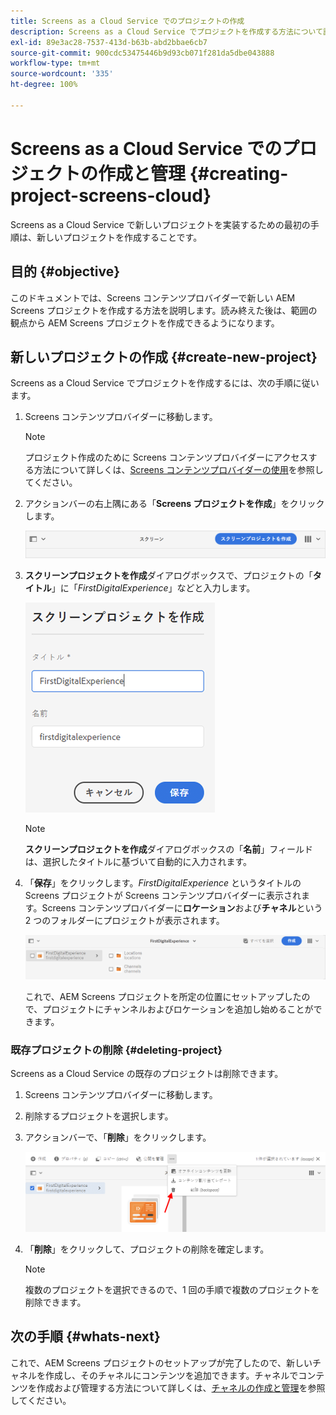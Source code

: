 ```yaml
---
title: Screens as a Cloud Service でのプロジェクトの作成
description: Screens as a Cloud Service でプロジェクトを作成する方法について説明します。
exl-id: 89e3ac28-7537-413d-b63b-abd2bbae6cb7
source-git-commit: 900cdc53475446b9d93cb071f281da5dbe043888
workflow-type: tm+mt
source-wordcount: '335'
ht-degree: 100%

---
```


# Screens as a Cloud Service でのプロジェクトの作成と管理 {#creating-project-screens-cloud}

Screens as a Cloud Service で新しいプロジェクトを実装するための最初の手順は、新しいプロジェクトを作成することです。

## 目的 {#objective}

このドキュメントでは、Screens コンテンツプロバイダーで新しい AEM Screens プロジェクトを作成する方法を説明します。読み終えた後は、範囲の観点から AEM Screens プロジェクトを作成できるようになります。

## 新しいプロジェクトの作成 {#create-new-project}

Screens as a Cloud Service でプロジェクトを作成するには、次の手順に従います。

1. Screens コンテンツプロバイダーに移動します。

   >[!NOTE]
   >プロジェクト作成のために Screens コンテンツプロバイダーにアクセスする方法について詳しくは、[Screens コンテンツプロバイダーの使用](https://experienceleague.adobe.com/docs/experience-manager-cloud-service/content/screens-as-cloud-service/configure-screens-cloud/using-screens-content-provider.html?lang=ja)を参照してください。

1. アクションバーの右上隅にある「**Screens プロジェクトを作成**」をクリックします。

   ![create-screens-project1](/help/screens-cloud/assets/create-content/create-screens-project1.png)

1. **スクリーンプロジェクトを作成**&#x200B;ダイアログボックスで、プロジェクトの「**タイトル**」に「*FirstDigitalExperience*」などと入力します。

   ![create-screens-project2](/help/screens-cloud/assets/create-content/create-screens-project2.png)

   >[!NOTE]
   >**スクリーンプロジェクトを作成**&#x200B;ダイアログボックスの「**名前**」フィールドは、選択したタイトルに基づいて自動的に入力されます。

1. 「**保存**」をクリックします。*FirstDigitalExperience* というタイトルの Screens プロジェクトが Screens コンテンツプロバイダーに表示されます。Screens コンテンツプロバイダーに&#x200B;**ロケーション**&#x200B;および&#x200B;**チャネル**&#x200B;という 2 つのフォルダーにプロジェクトが表示されます。

   ![create-screens-project3](/help/screens-cloud/assets/create-content/create-screens-project3.png)

   これで、AEM Screens プロジェクトを所定の位置にセットアップしたので、プロジェクトにチャンネルおよびロケーションを追加し始めることができます。

### 既存プロジェクトの削除 {#deleting-project}

Screens as a Cloud Service の既存のプロジェクトは削除できます。

1. Screens コンテンツプロバイダーに移動します。
1. 削除するプロジェクトを選択します。
1. アクションバーで、「**削除**」をクリックします。

   ![create-project5](/help/screens-cloud/assets/create-content/create-project5.png)

1. 「**削除**」をクリックして、プロジェクトの削除を確定します。

   >[!NOTE]
   >複数のプロジェクトを選択できるので、1 回の手順で複数のプロジェクトを削除できます。

## 次の手順 {#whats-next}

これで、AEM Screens プロジェクトのセットアップが完了したので、新しいチャネルを作成し、そのチャネルにコンテンツを追加できます。チャネルでコンテンツを作成および管理する方法について詳しくは、[チャネルの作成と管理](creating-channels-screens-cloud.md)を参照してください。
